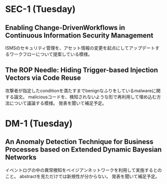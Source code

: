 # SEC-1 (Tuesday)

## Enabling Change-DrivenWorkflows in Continuous Information Security Management

ISMSのセキュリティ管理を、アセット情報の変更を起点にしてアップデートするワークフローについて提案している模様。

## The ROP Needle: Hiding Trigger-based Injection Vectors via Code Reuse

攻撃者が指定したconditionを満たすまでbenignなふりをしているmalwareに関する論文。
maliciousコードを、検知されないような形で再利用して埋め込む方法について議論する模様。
発表を聞いて補足予定。


# DM-1 (Tuesday)

## An Anomaly Detection Technique for Business Processes based on Extended Dynamic Bayesian Networks

イベントログの中の異常検知をベイジアンネットワークを利用して実施するとのこと。
abstractを見ただけでは新規性が分からない。
発表を聞いて補足予定。

